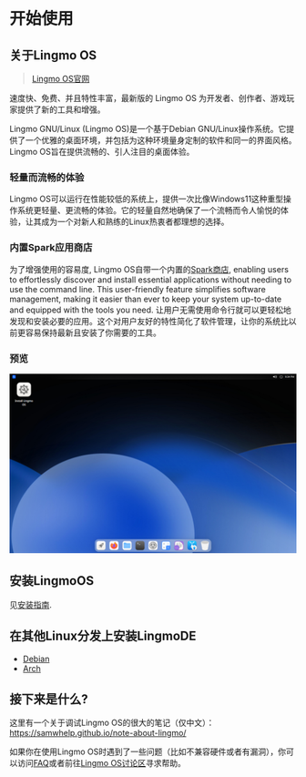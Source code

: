 # 开始使用

## 关于Lingmo OS
> [Lingmo OS官网](https://lingmo.org/)

速度快、免费、并且特性丰富，最新版的 Lingmo OS 为开发者、创作者、游戏玩家提供了新的工具和增强。 

Lingmo GNU/Linux (Lingmo OS)是一个基于Debian GNU/Linux操作系统。它提供了一个优雅的桌面环境，并包括为这种环境量身定制的软件和同一的界面风格。Lingmo OS旨在提供流畅的、引人注目的桌面体验。

### 轻量而流畅的体验
Lingmo OS可以运行在性能较低的系统上，提供一次比像Windows11这种重型操作系统更轻量、更流畅的体验。它的轻量自然地确保了一个流畅而令人愉悦的体验，让其成为一个对新人和熟练的Linux热衷者都理想的选择。

### 内置Spark应用商店
为了增强使用的容易度, Lingmo OS自带一个内置的[Spark商店](https://gitee.com/deepin-community-store/spark-store/), enabling users to effortlessly discover and install essential applications without needing to use the command line. This user-friendly feature simplifies software management, making it easier than ever to keep your system up-to-date and equipped with the tools you need.
让用户无需使用命令行就可以更轻松地发现和安装必要的应用。这个对用户友好的特性简化了软件管理，让你的系统比以前更容易保持最新且安装了你需要的工具。

### 预览
![LingmoOS](../assets/about/desktop.webp)

## 安装LingmoOS
见[安装指南](installation-guide).

## 在其他Linux分发上安装LingmoDE
- [Debian](faq#are-there-any-lingmode-packages-for-debian-12)
- [Arch](https://aur.archlinux.org/packages?SeB=m&K=chun-awa)

## 接下来是什么?
这里有一个关于调试Lingmo OS的很大的笔记（仅中文）：<https://samwhelp.github.io/note-about-lingmo/>

如果你在使用Lingmo OS时遇到了一些问题（比如不兼容硬件或者有漏洞），你可以访问[FAQ](faq)或者前往[Lingmo OS讨论区](https://github.com/orgs/LingmoOS/discussions)寻求帮助。
